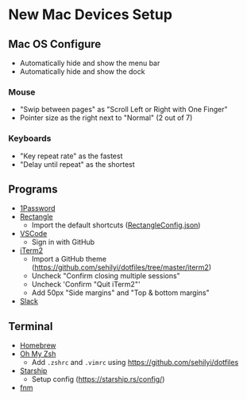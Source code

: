 # New Mac Devices Setup

## Mac OS Configure

- Automatically hide and show the menu bar
- Automatically hide and show the dock

### Mouse

- "Swip between pages" as "Scroll Left or Right with One Finger"
- Pointer size as the right next to "Normal" (2 out of 7)

### Keyboards

- "Key repeat rate" as the fastest
- "Delay until repeat" as the shortest

## Programs

- [1Password](https://1password.com/)
- [Rectangle](https://rectangleapp.com/)
  - Import the default shortcuts ([RectangleConfig.json](./RectangleConfig.json))
- [VSCode](https://code.visualstudio.com/)
  - Sign in with GitHub
- [iTerm2](https://iterm2.com/downloads.html)
  - Import a GitHub theme (https://github.com/sehilyi/dotfiles/tree/master/iterm2)
  - Uncheck "Confirm closing multiple sessions"
  - Uncheck 'Confirm "Quit iTerm2"'
  - Add 50px "Side margins" and "Top & bottom margins"
- [Slack](https://slack.com/downloads/mac)

## Terminal

- [Homebrew](https://brew.sh/)
- [Oh My Zsh](https://ohmyz.sh/#install)
  - Add `.zshrc` and `.vimrc` using https://github.com/sehilyi/dotfiles
- [Starship](https://starship.rs/guide/#%F0%9F%9A%80-installation)
  - Setup config (https://starship.rs/config/)
- [fnm](https://github.com/Schniz/fnm)
